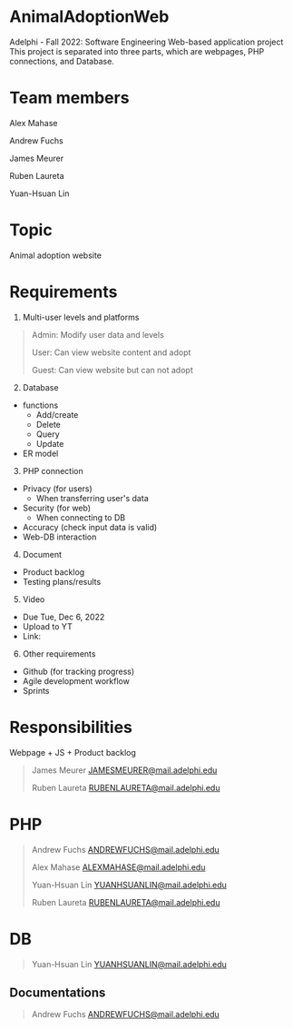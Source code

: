 # AnimalAdoptionWeb
Adelphi - Fall 2022: Software Engineering Web-based application project
This project is separated into three parts, which are webpages, PHP connections, and Database.

# Team members
Alex Mahase

Andrew Fuchs

James Meurer

Ruben Laureta

Yuan-Hsuan Lin

# Topic
Animal adoption website

# Requirements
1. Multi-user levels and platforms
  > Admin: Modify user data and levels
  > 
  > User: Can view website content and adopt
  >
  > Guest: Can view website but can not adopt

2. Database
  - functions
    - Add/create
    - Delete
    - Query
    - Update
  - ER model

3. PHP connection
  - Privacy (for users)
    - When transferring user's data
  - Security (for web)
    - When connecting to DB
  - Accuracy (check input data is valid)
  - Web-DB interaction

4. Document
  - Product backlog
  - Testing plans/results
5. Video
  - Due Tue, Dec 6, 2022
  - Upload to YT
  - Link: 

6. Other requirements

  - Github (for tracking progress)
  - Agile development workflow
  - Sprints

# Responsibilities
Webpage + JS + Product backlog
  >James Meurer JAMESMEURER@mail.adelphi.edu
  >
  >Ruben Laureta RUBENLAURETA@mail.adelphi.edu

# PHP

  >Andrew Fuchs ANDREWFUCHS@mail.adelphi.edu
  >
  >Alex Mahase ALEXMAHASE@mail.adelphi.edu
  >
  >Yuan-Hsuan Lin YUANHSUANLIN@mail.adelphi.edu
  >
  >Ruben Laureta RUBENLAURETA@mail.adelphi.edu

# DB

  >Yuan-Hsuan Lin YUANHSUANLIN@mail.adelphi.edu

## Documentations

>   Andrew Fuchs ANDREWFUCHS@mail.adelphi.edu
